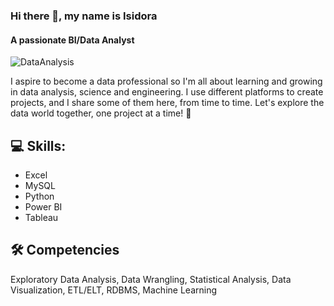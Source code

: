 ### Hi there 👋, my name is Isidora
#### A passionate BI/Data Analyst
![DataAnalysis](https://miro.medium.com/v2/resize:fit:679/0*tD5kEC2JYcKHH0zO.gif)

I aspire to become a data professional so I'm all about learning and growing in data analysis, science and engineering. I use different platforms to create projects, and I share some of them here, from time to time. Let's explore the data world together, one project at a time! 🚀

## 💻 Skills: 
- Excel
- MySQL
- Python
- Power BI
- Tableau

## 🛠 Competencies
Exploratory Data Analysis, Data Wrangling, Statistical Analysis, Data Visualization, ETL/ELT, RDBMS, Machine Learning
